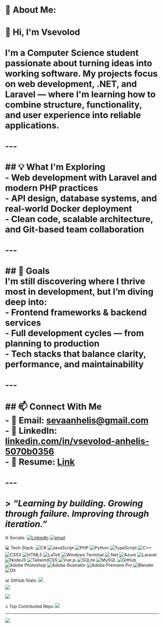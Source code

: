 # 💫 About Me:
# 👋 Hi, I'm Vsevolod<br><br>I'm a Computer Science student passionate about turning ideas into working software. My projects focus on web development, .NET, and Laravel — where I'm learning how to combine structure, functionality, and user experience into reliable applications.<br><br>---<br><br>## 💡 What I'm Exploring<br>- Web development with Laravel and modern PHP practices  <br>- API design, database systems, and real-world Docker deployment  <br>- Clean code, scalable architecture, and Git-based team collaboration  <br><br>---<br><br>## 🎯 Goals<br>I'm still discovering where I thrive most in development, but I’m diving deep into:<br>- Frontend frameworks & backend services  <br>- Full development cycles — from planning to production  <br>- Tech stacks that balance clarity, performance, and maintainability  <br><br>---<br><br>## 📫 Connect With Me<br>- 📧 Email: sevaanhelis@gmail.com  <br>- 🔗 LinkedIn: [linkedin.com/in/vsevolod-anhelis-5070b0356](https://www.linkedin.com/in/vsevolod-anhelis-5070b0356/)  <br>- 📄 Resume: [Link](https://docs.google.com/document/d/1T5NYMuMVgyvUPgl23H-Q3m1YyWEkHHjssqxrvKG0ROU/edit?usp=sharing)  <br><br>---<br><br>> *“Learning by building. Growing through failure. Improving through iteration.”*<br>


🌐 Socials:
[![LinkedIn](https://img.shields.io/badge/LinkedIn-%230077B5.svg?logo=linkedin&logoColor=white)](https://linkedin.com/in/https://www.linkedin.com/in/vsevolod-anhelis-5070b0356/) [![email](https://img.shields.io/badge/Email-D14836?logo=gmail&logoColor=white)](mailto:sevaanhelis@gmail.com) 

💻 Tech Stack:
![C#](https://img.shields.io/badge/c%23-%23239120.svg?style=for-the-badge&logo=csharp&logoColor=white) ![JavaScript](https://img.shields.io/badge/javascript-%23323330.svg?style=for-the-badge&logo=javascript&logoColor=%23F7DF1E) ![PHP](https://img.shields.io/badge/php-%23777BB4.svg?style=for-the-badge&logo=php&logoColor=white) ![Python](https://img.shields.io/badge/python-3670A0?style=for-the-badge&logo=python&logoColor=ffdd54) ![TypeScript](https://img.shields.io/badge/typescript-%23007ACC.svg?style=for-the-badge&logo=typescript&logoColor=white) ![C++](https://img.shields.io/badge/c++-%2300599C.svg?style=for-the-badge&logo=c%2B%2B&logoColor=white) ![CSS3](https://img.shields.io/badge/css3-%231572B6.svg?style=for-the-badge&logo=css3&logoColor=white) ![HTML5](https://img.shields.io/badge/html5-%23E34F26.svg?style=for-the-badge&logo=html5&logoColor=white) ![LaTeX](https://img.shields.io/badge/latex-%23008080.svg?style=for-the-badge&logo=latex&logoColor=white) ![Windows Terminal](https://img.shields.io/badge/Windows%20Terminal-%234D4D4D.svg?style=for-the-badge&logo=windows-terminal&logoColor=white) ![.Net](https://img.shields.io/badge/.NET-5C2D91?style=for-the-badge&logo=.net&logoColor=white) ![Azure](https://img.shields.io/badge/azure-%230072C6.svg?style=for-the-badge&logo=microsoftazure&logoColor=white) ![Laravel](https://img.shields.io/badge/laravel-%23FF2D20.svg?style=for-the-badge&logo=laravel&logoColor=white) ![NodeJS](https://img.shields.io/badge/node.js-6DA55F?style=for-the-badge&logo=node.js&logoColor=white) ![TailwindCSS](https://img.shields.io/badge/tailwindcss-%2338B2AC.svg?style=for-the-badge&logo=tailwind-css&logoColor=white) ![Vue.js](https://img.shields.io/badge/vue.js-%2335495e.svg?style=for-the-badge&logo=vuedotjs&logoColor=%234FC08D) ![SQLite](https://img.shields.io/badge/sqlite-%2307405e.svg?style=for-the-badge&logo=sqlite&logoColor=white) ![MySQL](https://img.shields.io/badge/mysql-4479A1.svg?style=for-the-badge&logo=mysql&logoColor=white) ![GitHub](https://img.shields.io/badge/github-%23121011.svg?style=for-the-badge&logo=github&logoColor=white) ![Adobe Photoshop](https://img.shields.io/badge/adobe%20photoshop-%2331A8FF.svg?style=for-the-badge&logo=adobe%20photoshop&logoColor=white) ![Adobe Illustrator](https://img.shields.io/badge/adobe%20illustrator-%23FF9A00.svg?style=for-the-badge&logo=adobe%20illustrator&logoColor=white) ![Adobe Premiere Pro](https://img.shields.io/badge/Adobe%20Premiere%20Pro-9999FF.svg?style=for-the-badge&logo=Adobe%20Premiere%20Pro&logoColor=white) ![Blender](https://img.shields.io/badge/blender-%23F5792A.svg?style=for-the-badge&logo=blender&logoColor=white) ![Git](https://img.shields.io/badge/git-%23F05033.svg?style=for-the-badge&logo=git&logoColor=white)

📊 GitHub Stats:
![](https://nirzak-streak-stats.vercel.app/?user=vsevolodanhelis&theme=dark&hide_border=false)<br/>
![](https://github-readme-stats.vercel.app/api/top-langs/?username=vsevolodanhelis&theme=dark&hide_border=false&include_all_commits=false&count_private=false&layout=compact)

![](https://quotes-github-readme.vercel.app/api?type=horizontal&theme=radical)

🔝 Top Contributed Repo
![](https://github-contributor-stats.vercel.app/api?username=vsevolodanhelis&limit=5&theme=dark&combine_all_yearly_contributions=true)

---
[![](https://visitcount.itsvg.in/api?id=vsevolodanhelis&icon=8&color=12)](https://visitcount.itsvg.in)

<!-- Proudly created with GPRM ( https://gprm.itsvg.in ) -->
